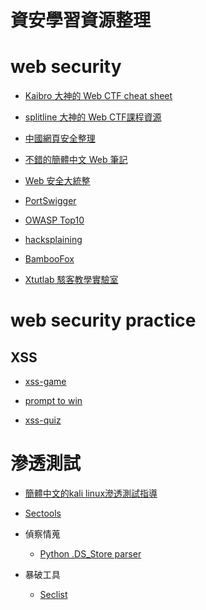 # 資安學習資源整理

# web security

- [Kaibro 大神的 Web CTF cheat sheet](https://github.com/w181496/Web-CTF-Cheatsheet)

- [splitline 大神的 Web CTF課程資源](https://github.com/splitline/How-to-Hack-Websites)

- [中國網頁安全整理](https://github.com/CHYbeta/Web-Security-Learning)

- [不錯的簡體中文 Web 筆記](https://websec.readthedocs.io/zh/latest/index.html)

- [Web 安全大統整](https://github.com/qazbnm456/awesome-web-security)

- [PortSwigger](https://portswigger.net/web-security)

- [OWASP Top10](https://owasp.org/www-project-top-ten/)

- [hacksplaining](https://www.hacksplaining.com/)

- [BambooFox](https://bamboofox.cs.nctu.edu.tw/)

- [Xtutlab 駭客教學實驗室](https://xtutlab.blogspot.com/2019/?m=1)


# web security practice

## XSS
- [xss-game](https://xss-game.appspot.com/)

- [prompt to win](http://prompt.ml/0)

- [xss-quiz](https://xss-quiz.int21h.jp/)

# 滲透測試

- [簡體中文的kali linux滲透測試指導](https://wizardforcel.gitbooks.io/daxueba-kali-linux-tutorial/content/31.html)

- [Sectools](https://sectools.tw/)

- 偵察情蒐
  - [Python .DS_Store parser](https://github.com/gehaxelt/Python-dsstore)

- 暴破工具
  - [Seclist](https://github.com/danielmiessler/SecLists)
